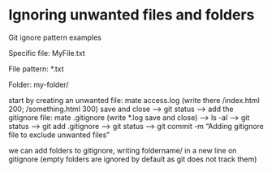 # Ignoring unwanted files and folders

Git ignore pattern examples

Specific file: MyFile.txt

File pattern: \*.txt

Folder: my-folder/

start by creating an unwanted file: mate access.log \(write there /index.html 200; /something.html 300\) save and close —&gt; git status —&gt; add the gitignore file: mate .gitignore \(write \*.log save and close\) —&gt; ls -al —&gt; git status —&gt; git add .gitignore —&gt; git status —&gt; git commit -m “Adding gitignore file to exclude unwanted files”

we can add folders to gitignore, writing foldername/ in a new line on gitignore \(empty folders are ignored by default as git does not track them\)

